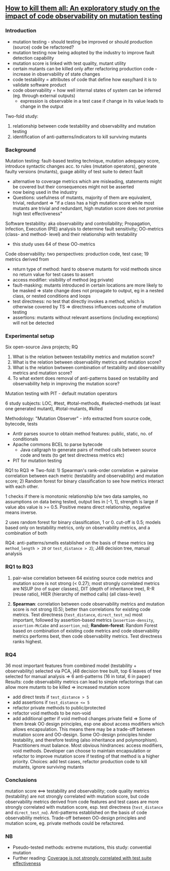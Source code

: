 ## [How to kill them all: An exploratory study on the impact of code observability on mutation testing](https://www.sciencedirect.com/science/article/pii/S0164121220302545)


### Introduction
- mutation testing - should testing be improved or should production (source) code be refactored?
- mutation testing now being adopted by the industry to improve fault detection capability
- mutation score is linked with test quality, mutant utility
- certain mutants can be killed only after refactoring production code - increase in observability of state changes
- code testability = attributes of code that define how easy/hard it is to validate software product
- code observability = how well internal states of system can be inferred (eg. through external outputs)
  - expression is observable in a test case if change in its value leads to change in the output

Two-fold study:
1. relationship between code testability and observability and mutation testing
2. identification of anti-patterns/indicators to kill surviving mutants

### Background
Mutation testing: fault-based testing technique, mutation adequacy score, introduce syntactic changes acc. to rules (mutation operators), generate faulty versions (mutants), guage ability of test suite to detect fault
  - alternative to coverage metrics which are misleading, statements might be covered but their consequences might not be asserted
  - now being used in the industry
  - Questions: usefulness of mutants, majority of them are equivalent, trivial, redundant => "if a class has a high mutation score while most mutants are trivial and redundant, high mutation score does not promise high test effectiveness" 

Software testability: aka observability and controllability; Propagation, Infection, Execution (PIE) analysis to determine fault sensitivity; OO-metrics (class- and method- level) and their relationship with testability  
  - this study uses 64 of these OO-metrics
  
Code observability: two perspectives: production code, test case; 19 metrics derived from
  - return type of method: hard to observe mutants for void methods since no return value for test cases to assert
  - access modifier: visibility of method (eg private)
  - fault-masking: mutants introduced in certain locations are more likely to be masked => state change does not propagate to output, eg in a nested class, or nested conditions and loops
  - test directness: no test that directly invokes a method, which is otherwise covered by TS => directness influences outcome of mutation testing
  - assertions: mutants without relevant assertions (including exceptions) will not be detected
  
### Experimental setup
Six open-source Java projects; RQ
1. What is the relation between testability metrics and mutation score?
2. What is the relation between observability metrics and mutation score?
3. What is the relation bwtween combination of testability and observability metrics and mutation score?
4. To what extent does removal of anti-patterns based on testability and observability help in improving the mutation score?

Mutation testing with PIT - default mutation operators

6 study subjects: LOC, \#test, \#total-methods, \#selected-methods (at least one generated mutant), \#total-mutants, \#killed

Methodology: "Mutation Observer" - info extracted from source code, bytecode, tests
- Antlr parses source to obtain method features: public, static, no. of conditionals 
- Apache commons BCEL to parse bytecode 
  - Java callgraph to generate pairs of method calls between source code and tests (to get test directness metrics etc)
- PIT for mutation testing

RQ1 to RQ3 => Two-fold: 1) Spearman's rank-order correlation => pairwise correlation between each metric (testability and observability) and mutation score; 2) Random forest for binary classification to see how metrics interact with each other.

1 checks if there is monotonic relationship b/w two data samples, no assumptions on data being tested, output lies in [-1, 1], strength is large if value abs value is >= 0.5. Positive means direct relationship, negative means inverse.  

2 uses random forest for binary classification, 1 or 0. cut-off is 0.5; models based only on testability metrics, only on observability metrics, and a combination of both

RQ4: anti-patterns/smells established on the basis of these metrics (eg `method_length > 20` or `test_distance > 2`); J48 decision tree, manual analysis

### RQ1 to RQ3

1. pair-wise correlation between 64 existing source code metrics and mutation score is not strong (< 0.27); most strongly correlated metrics are NSUP (no of super classes), DIT (depth of inheritance tree), R-R (reuse ratio), HIER (hierarchy of method calls) (all class-level)

2. **Spearman**: correlation between code observability metrics and mutation score is not strong (0.5); better than correlations for existing code metrics. Test directness (`test_distance`, `direct_test_no`) most important, followed by assertion-based metrics (`assertion-density`, `assertion-McCabe` and `assertion_no`); **Random-forest**: Random Forest based on combination of existing code metrics and code observability metrics performs best, then code observability metrics. Test directness ranks highest.

### RQ4
36 most important features from combined model (testability + observability) selected via PCA, j48 decision tree built, top 6 leaves of tree selected for manual analysis => 6 anti-patterns (16 in total, 6 in paper)
Results: code observability metrics can lead to simple refactorings that can allow more mutants to be killed => increased mutation score
- add direct tests if `test_distance > 5`
- add assertions if `test_distance <= 5`
- refactor private methods to public/protected 
- refactor void methods to be non-void
- add additional getter if void method changes private field
=> Some of them break OO design principles, esp one about access modifiers which allows encapsulation. This means there may be a trade-off between mutation score and OO-design. Some OO-design principles hinder testability, and therefore testing (also inheritance and polymorphism). Practitioners must balance. Most obvious hindrances: access modifiers, void methods. Developer can choose to maintain encapsulation or refactor to improve mutation score if testing of that method is a higher priority. Choices: add test cases, refactor production code to kill mutants, ignore surviving mutants

### Conclusions
mutation score <==> testability and observability; code quality metrics (testability) are not strongly correlated with mutation score, but code observability metrics derived from code features and test cases are more strongly correlated with mutation score, esp. test directness (`test_distance` and `direct_test_no`). Anti-patterns established on the basis of code observability metrics. Trade-off between OO-design principles and mutation score, eg. private methods could be refactored.

### NB
- Pseudo-tested methods: extreme mutations, this study: convential mutation
- Further reading: [Coverage is not strongly correlated with test suite effectiveness](https://dl.acm.org/doi/pdf/10.1145/2568225.2568271)

